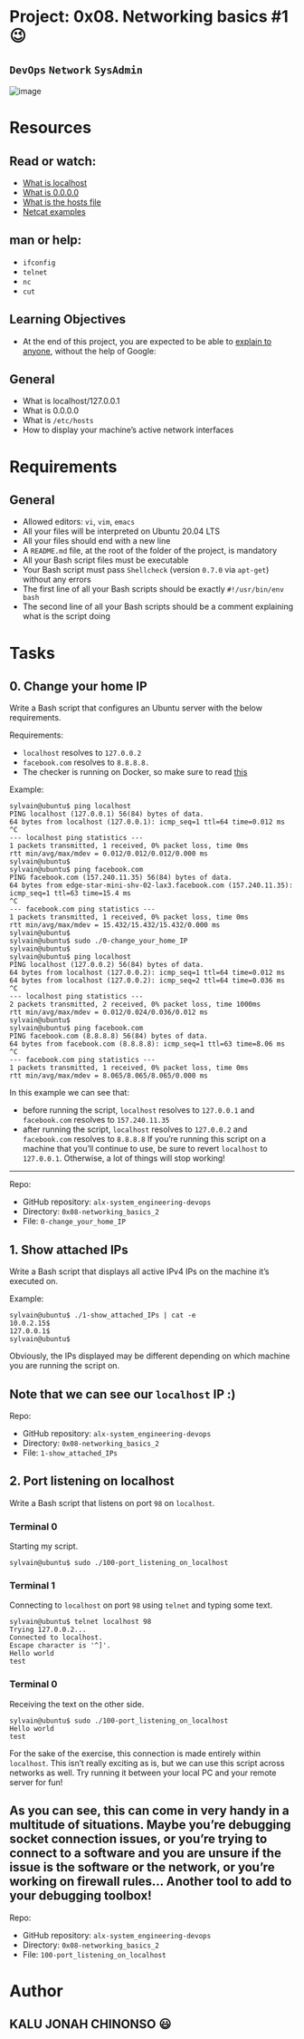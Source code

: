 [](https://github.com/markdown-it/markdown-it-emoji)


# Project: 0x08. Networking basics #1 :wink:

## `DevOps` `Network` `SysAdmin`


![image](https://github.com/NonsoTheTechGuy/alx-system_engineering-devops/assets/92136146/ecb0374e-b61a-4fd3-a97b-deb1f0219b54)

# Resources
## Read or watch:
- [What is localhost](https://intranet.alxswe.com/rltoken/Odcc_tyAQlcANCCrtmxo6A)
- [What is 0.0.0.0](https://intranet.alxswe.com/rltoken/fUb9IpnxrNaddMljzwbhJQ)
- [What is the hosts file](https://intranet.alxswe.com/rltoken/4_MBpFTulKliFM69jCPzOQ)
- [Netcat examples](https://intranet.alxswe.com/rltoken/OR0lOEwAw9I1Rj4aGp1Ljg)

## man or help:
- `ifconfig`
- `telnet`
- `nc`
- `cut`

## Learning Objectives

- At the end of this project, you are expected to be able to [explain to anyone](https://intranet.alxswe.com/rltoken/IpTKeVwlKHT4ZVva_T891w), without the help of Google:

## General
- What is localhost/127.0.0.1
- What is 0.0.0.0
- What is `/etc/hosts`
- How to display your machine’s active network interfaces

# Requirements
## General
- Allowed editors: `vi`, `vim`, `emacs`
- All your files will be interpreted on Ubuntu 20.04 LTS
- All your files should end with a new line
- A `README.md` file, at the root of the folder of the project, is mandatory
- All your Bash script files must be executable
- Your Bash script must pass `Shellcheck` (version `0.7.0` via `apt-get`) without any errors
- The first line of all your Bash scripts should be exactly `#!/usr/bin/env bash`
- The second line of all your Bash scripts should be a comment explaining what is the script doing



# Tasks
## 0. Change your home IP

Write a Bash script that configures an Ubuntu server with the below requirements.

Requirements:

- `localhost` resolves to `127.0.0.2`
- `facebook.com` resolves to `8.8.8.8.`
- The checker is running on Docker, so make sure to read [this](https://intranet.alxswe.com/rltoken/XSXhQPoDu3QecXs3j9XgPQ)

Example:
```
sylvain@ubuntu$ ping localhost
PING localhost (127.0.0.1) 56(84) bytes of data.
64 bytes from localhost (127.0.0.1): icmp_seq=1 ttl=64 time=0.012 ms
^C
--- localhost ping statistics ---
1 packets transmitted, 1 received, 0% packet loss, time 0ms
rtt min/avg/max/mdev = 0.012/0.012/0.012/0.000 ms
sylvain@ubuntu$
sylvain@ubuntu$ ping facebook.com
PING facebook.com (157.240.11.35) 56(84) bytes of data.
64 bytes from edge-star-mini-shv-02-lax3.facebook.com (157.240.11.35): icmp_seq=1 ttl=63 time=15.4 ms
^C
--- facebook.com ping statistics ---
1 packets transmitted, 1 received, 0% packet loss, time 0ms
rtt min/avg/max/mdev = 15.432/15.432/15.432/0.000 ms
sylvain@ubuntu$
sylvain@ubuntu$ sudo ./0-change_your_home_IP
sylvain@ubuntu$
sylvain@ubuntu$ ping localhost
PING localhost (127.0.0.2) 56(84) bytes of data.
64 bytes from localhost (127.0.0.2): icmp_seq=1 ttl=64 time=0.012 ms
64 bytes from localhost (127.0.0.2): icmp_seq=2 ttl=64 time=0.036 ms
^C
--- localhost ping statistics ---
2 packets transmitted, 2 received, 0% packet loss, time 1000ms
rtt min/avg/max/mdev = 0.012/0.024/0.036/0.012 ms
sylvain@ubuntu$
sylvain@ubuntu$ ping facebook.com
PING facebook.com (8.8.8.8) 56(84) bytes of data.
64 bytes from facebook.com (8.8.8.8): icmp_seq=1 ttl=63 time=8.06 ms
^C
--- facebook.com ping statistics ---
1 packets transmitted, 1 received, 0% packet loss, time 0ms
rtt min/avg/max/mdev = 8.065/8.065/8.065/0.000 ms
```

In this example we can see that:

- before running the script, `localhost` resolves to `127.0.0.1` and `facebook.com` resolves to `157.240.11.35`
- after running the script, `localhost` resolves to `127.0.0.2` and `facebook.com` resolves to `8.8.8.8`
If you’re running this script on a machine that you’ll continue to use, be sure to revert `localhost` to `127.0.0.1`. Otherwise, a lot of things will stop working!
---
Repo:

- GitHub repository: `alx-system_engineering-devops`
- Directory: `0x08-networking_basics_2`
- File: `0-change_your_home_IP`

## 1. Show attached IPs

Write a Bash script that displays all active IPv4 IPs on the machine it’s executed on.

Example:
```
sylvain@ubuntu$ ./1-show_attached_IPs | cat -e
10.0.2.15$
127.0.0.1$
sylvain@ubuntu$
```
Obviously, the IPs displayed may be different depending on which machine you are running the script on.

Note that we can see our `localhost` IP :)
---
Repo:

- GitHub repository: `alx-system_engineering-devops`
- Directory: `0x08-networking_basics_2`
- File: `1-show_attached_IPs`


## 2. Port listening on localhost

Write a Bash script that listens on port `98` on `localhost`.

### Terminal 0

Starting my script.
```
sylvain@ubuntu$ sudo ./100-port_listening_on_localhost
```
### Terminal 1

Connecting to `localhost` on port `98` using `telnet` and typing some text.
```
sylvain@ubuntu$ telnet localhost 98
Trying 127.0.0.2...
Connected to localhost.
Escape character is '^]'.
Hello world
test
```
### Terminal 0

Receiving the text on the other side.
```
sylvain@ubuntu$ sudo ./100-port_listening_on_localhost
Hello world
test
```
For the sake of the exercise, this connection is made entirely within `localhost`. This isn’t really exciting as is, but we can use this script across networks as well. Try running it between your local PC and your remote server for fun!

As you can see, this can come in very handy in a multitude of situations. Maybe you’re debugging socket connection issues, or you’re trying to connect to a software and you are unsure if the issue is the software or the network, or you’re working on firewall rules… Another tool to add to your debugging toolbox!
---
Repo:

- GitHub repository: `alx-system_engineering-devops`
- Directory: `0x08-networking_basics_2`
- File: `100-port_listening_on_localhost`

# Author

## KALU JONAH CHINONSO 😃

